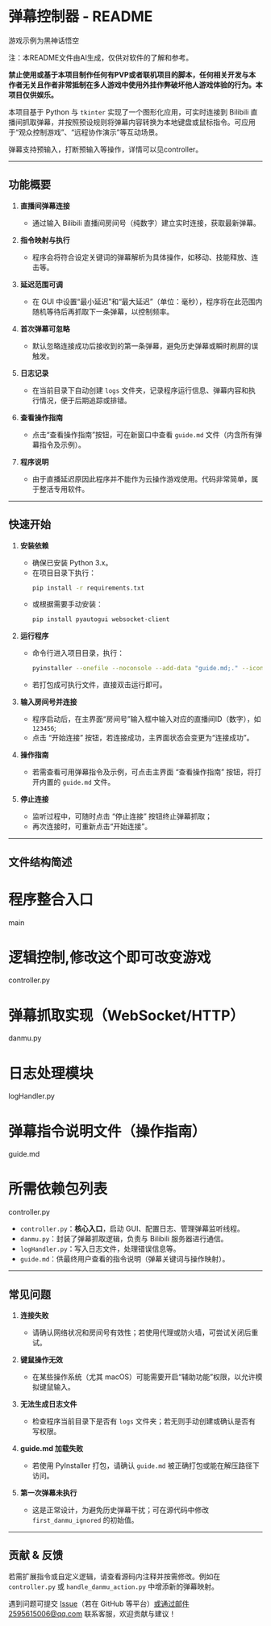 # 弹幕控制器 - README

游戏示例为黑神话悟空

注：本README文件由AI生成，仅供对软件的了解和参考。

**禁止使用或基于本项目制作任何有PVP或者联机项目的脚本，任何相关开发与本作者无关且作者非常抵制在多人游戏中使用外挂作弊破坏他人游戏体验的行为。本项目仅供娱乐。**

本项目基于 Python 与 `tkinter` 实现了一个图形化应用，可实时连接到 Bilibili 直播间抓取弹幕，并按照预设规则将弹幕内容转换为本地键盘或鼠标指令。可应用于“观众控制游戏”、“远程协作演示”等互动场景。

弹幕支持预输入，打断预输入等操作，详情可以见controller。

---

## 功能概要

1. **直播间弹幕连接**  
   - 通过输入 Bilibili 直播间房间号（纯数字）建立实时连接，获取最新弹幕。

2. **指令映射与执行**  
   - 程序会将符合设定关键词的弹幕解析为具体操作，如移动、技能释放、连击等。

3. **延迟范围可调**  
   - 在 GUI 中设置“最小延迟”和“最大延迟”（单位：毫秒），程序将在此范围内随机等待后再抓取下一条弹幕，以控制频率。

4. **首次弹幕可忽略**  
   - 默认忽略连接成功后接收到的第一条弹幕，避免历史弹幕或瞬时刷屏的误触发。

5. **日志记录**  
   - 在当前目录下自动创建 `logs` 文件夹，记录程序运行信息、弹幕内容和执行情况，便于后期追踪或排错。

6. **查看操作指南**  
   - 点击“查看操作指南”按钮，可在新窗口中查看 `guide.md` 文件（内含所有弹幕指令及示例）。
7. **程序说明**
   - 由于直播延迟原因此程序并不能作为云操作游戏使用。代码非常简单，属于整活专用软件。
---

## 快速开始

1. **安装依赖**  
   - 确保已安装 Python 3.x。  
   - 在项目目录下执行：  
     ```bash
     pip install -r requirements.txt
     ```
   - 或根据需要手动安装：  
     ```bash
     pip install pyautogui websocket-client
     ```

2. **运行程序**  
   - 命令行进入项目目录，执行：  
     ```bash
     pyinstaller --onefile --noconsole --add-data "guide.md;." --icon "icon.ico" main.py
     ```
   - 若打包成可执行文件，直接双击运行即可。

3. **输入房间号并连接**  
   - 程序启动后，在主界面“房间号”输入框中输入对应的直播间ID（数字），如 `123456`;  
   - 点击 “开始连接” 按钮，若连接成功，主界面状态会变更为“连接成功”。

4. **操作指南**  
   - 若需查看可用弹幕指令及示例，可点击主界面 “查看操作指南” 按钮，将打开内置的 `guide.md` 文件。

5. **停止连接**  
   - 监听过程中，可随时点击 “停止连接” 按钮终止弹幕抓取；  
   - 再次连接时，可重新点击“开始连接”。

---

## 文件结构简述
# 程序整合入口
main
# 逻辑控制,修改这个即可改变游戏
controller.py 
# 弹幕抓取实现（WebSocket/HTTP）
danmu.py 
# 日志处理模块 
logHandler.py 
# 弹幕指令说明文件（操作指南） 
guide.md




# 所需依赖包列表
controller.py 
- `controller.py`：**核心入口**，启动 GUI、配置日志、管理弹幕监听线程。  
- `danmu.py`：封装了弹幕抓取逻辑，负责与 Bilibili 服务器进行通信。  
- `logHandler.py`：写入日志文件，处理错误信息等。  
- `guide.md`：供最终用户查看的指令说明（弹幕关键词与操作映射）。  

---

## 常见问题

1. **连接失败**  
   - 请确认网络状况和房间号有效性；若使用代理或防火墙，可尝试关闭后重试。

2. **键鼠操作无效**  
   - 在某些操作系统（尤其 macOS）可能需要开启“辅助功能”权限，以允许模拟键鼠输入。

3. **无法生成日志文件**  
   - 检查程序当前目录下是否有 `logs` 文件夹；若无则手动创建或确认是否有写权限。

4. **guide.md 加载失败**  
   - 若使用 PyInstaller 打包，请确认 `guide.md` 被正确打包或能在解压路径下访问。

5. **第一次弹幕未执行**  
   - 这是正常设计，为避免历史弹幕干扰；可在源代码中修改 `first_danmu_ignored` 的初始值。

---

## 贡献 & 反馈

若需扩展指令或自定义逻辑，请查看源码内注释并按需修改。例如在 `controller.py` 或 `handle_danmu_action.py` 中增添新的弹幕映射。

遇到问题可提交 [Issue](#)（若在 GitHub 等平台）或通过邮件2595615006@qq.com
联系客服，欢迎贡献与建议！
